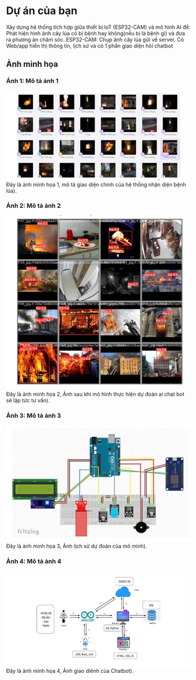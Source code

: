 # Dự án của bạn
Xây dựng hệ thống tích hợp giữa thiết bị IoT (ESP32-CAM) và mô hình AI để: Phát hiện hình ảnh cây lúa có bị bệnh hay không(nếu bị là bệnh gì) và đưa ra phương án chăm sóc. ESP32-CAM: Chụp ảnh cây lúa gửi về server. Có Web/app hiển thị thông tin, lịch sử và có 1 phần giao diện hỏi chatbot
## Ảnh minh họa

### Ảnh 1: Mô tả ảnh 1
![Ảnh 1](images/anh1.jpg)  
Đây là ảnh minh họa 1, mô tả giao diện chính của hệ thống nhận diện bệnh lúa).

### Ảnh 2: Mô tả ảnh 2
![Ảnh 2](images/anh2.jpg)  
Đây là ảnh minh họa 2, Ảnh sau khi mô hình thực hiện dự đoán ai chat bot sẽ lập tức tư vấn).

### Ảnh 3: Mô tả ảnh 3
![Ảnh 3](images/anh3.jpg)  
Đây là ảnh minh họa 3, Ảnh lịch sử dự đoán của mô mình).

### Ảnh 4: Mô tả ảnh 4
![Ảnh 4](images/anh4.jpg)  
Đây là ảnh minh họa 4, Ảnh giao diênh của Chatbot).
